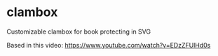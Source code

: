# clambox
Customizable clambox for book protecting in SVG

Based in this video: https://www.youtube.com/watch?v=EDzZFUlHd0s
